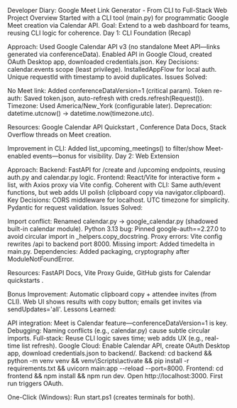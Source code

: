 Developer Diary: Google Meet Link Generator - From CLI to Full-Stack Web
Project Overview
Started with a CLI tool (main.py) for programmatic Google Meet creation via Calendar API. Goal: Extend to a web dashboard for teams, reusing CLI logic for coherence. 
Day 1: CLI Foundation (Recap)

Approach: Used Google Calendar API v3 (no standalone Meet API—links generated via conferenceData). Enabled API in Google Cloud, created OAuth Desktop app, downloaded credentials.json.
Key Decisions: calendar.events scope (least privilege). InstalledAppFlow for local auth. Unique requestId with timestamp to avoid duplicates.
Issues Solved:

No Meet link: Added conferenceDataVersion=1 (critical param).
Token re-auth: Saved token.json, auto-refresh with creds.refresh(Request()).
Timezone: Used America/New_York (configurable later).
Deprecation: datetime.utcnow() → datetime.now(timezone.utc).


Resources: Google Calendar API Quickstart , Conference Data Docs, Stack Overflow threads on Meet creation.

Improvement in CLI: Added list_upcoming_meetings() to filter/show Meet-enabled events—bonus for visibility.
Day 2: Web Extension

Approach: Backend: FastAPI for /create and /upcoming endpoints, reusing auth.py and calendar.py logic. Frontend: React/Vite for interactive form + list, with Axios proxy via Vite config. Coherent with CLI: Same auth/event functions, but web adds UI polish (clipboard copy via navigator.clipboard).
Key Decisions: CORS middleware for localhost. UTC timezone for simplicity. Pydantic for request validation.
Issues Solved:

Import conflict: Renamed calendar.py → google_calendar.py (shadowed built-in calendar module).
Python 3.13 bug: Pinned google-auth==2.27.0 to avoid circular import in _helpers.copy_docstring.
Proxy errors: Vite config rewrites /api to backend port 8000.
Missing import: Added timedelta in main.py.
Dependencies: Added packaging, cryptography after ModuleNotFoundError.


Resources: FastAPI Docs, Vite Proxy Guide, GitHub gists for Calendar quickstarts .

Bonus Improvement: Automatic clipboard copy + attendee invites (from CLI). Web UI shows results with copy button; emails get invites via sendUpdates='all'.
Lessons Learned:

API integration: Meet is Calendar feature—conferenceDataVersion=1 is key.
Debugging: Naming conflicts (e.g., calendar.py) cause subtle circular imports.
Full-stack: Reuse CLI logic saves time; web adds UX (e.g., real-time list refresh).
Google Cloud: Enable Calendar API, create OAuth Desktop app, download credentials.json to backend/.
Backend: cd backend && python -m venv venv && venv\Scripts\activate && pip install -r requirements.txt && uvicorn main:app --reload --port=8000.
Frontend: cd frontend && npm install && npm run dev.
Open http://localhost:3000. First run triggers OAuth.

One-Click (Windows): Run start.ps1 (creates terminals for both).